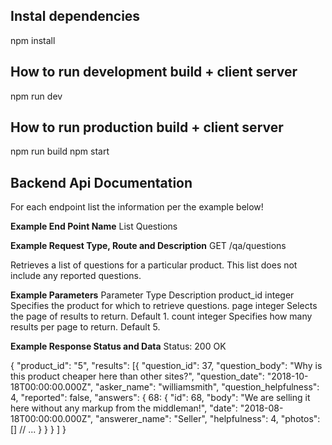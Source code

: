## Instal dependencies
npm install

## How to run development build + client server
npm run dev


## How to run production build + client server
npm run build
npm start



## Backend Api Documentation
For each endpoint list the information per the example below!

**Example End Point Name**
List Questions

**Example Request Type, Route and Description**
GET /qa/questions

Retrieves a list of questions for a particular product. This list does not include any reported questions.

**Example Parameters**
Parameter	Type	Description
product_id	integer	Specifies the product for which to retrieve questions.
page	integer	Selects the page of results to return. Default 1.
count	integer	Specifies how many results per page to return. Default 5.

**Example Response Status and Data**
Status: 200 OK

{
  "product_id": "5",
  "results": [{
        "question_id": 37,
        "question_body": "Why is this product cheaper here than other sites?",
        "question_date": "2018-10-18T00:00:00.000Z",
        "asker_name": "williamsmith",
        "question_helpfulness": 4,
        "reported": false,
        "answers": {
          68: {
            "id": 68,
            "body": "We are selling it here without any markup from the middleman!",
            "date": "2018-08-18T00:00:00.000Z",
            "answerer_name": "Seller",
            "helpfulness": 4,
            "photos": []
            // ...
          }
        }
      }
  ]
}